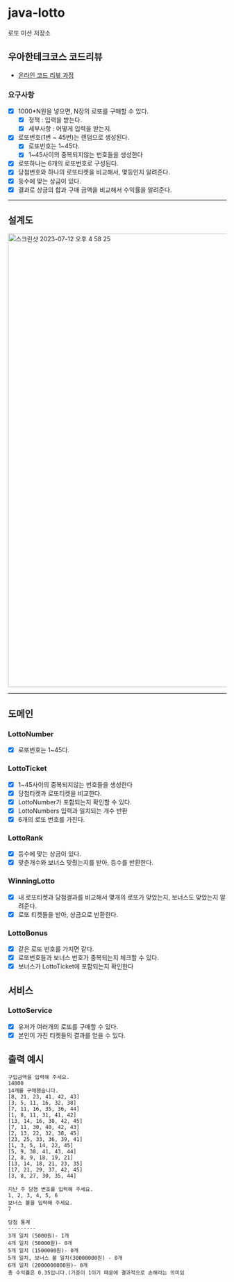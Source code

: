 # java-lotto

로또 미션 저장소

## 우아한테크코스 코드리뷰

- [온라인 코드 리뷰 과정](https://github.com/woowacourse/woowacourse-docs/blob/master/maincourse/README.md)

### 요구사항

- [x] 1000*N원을 넣으면, N장의 로또를 구매할 수 있다.
  - [x] 정책 : 입력을 받는다.
  - [x] 세부사항 : 어떻게 입력을 받는지.
- [x] 로또번호(1번 ~ 45번)는 랜덤으로 생성된다.
  - [x] 로또번호는 1~45다.
  - [x] 1~45사이의 중복되지않는 번호들을 생성한다
- [x] 로또하나는 6개의 로또번호로 구성된다.
- [x] 당첨번호와 하나의 로또티켓을 비교해서, 몇등인지 알려준다.
- [x] 등수에 맞는 상금이 있다.
- [x] 결과로 상금의 합과 구매 금액을 비교해서 수익률을 알려준다.

---

## 설계도

<img width="1044" alt="스크린샷 2023-07-12 오후 4 58 25" src="https://github.com/devxb/java-lotto/assets/62425964/2af924aa-2bab-42fd-90b8-fa41d13fcf4d">

---

## 도메인

### LottoNumber

- [x] 로또번호는 1~45다.

### LottoTicket

- [x] 1~45사이의 중복되지않는 번호들을 생성한다
- [x] 당첨티켓과 로또티켓을 비교한다.
- [x] LottoNumber가 포함되는지 확인할 수 있다.
- [x] LottoNumbers 입력과 일치되는 개수 반환
- [x] 6개의 로또 번호를 가진다.

### LottoRank

- [x] 등수에 맞는 상금이 있다.
- [x] 맞춘개수와 보너스 맞췄는지를 받아, 등수를 반환한다.

### WinningLotto

- [x] 내 로또티켓과 당첨결과를 비교해서 몇개의 로또가 맞았는지, 보너스도 맞았는지 알려준다.
- [x] 로또 티켓들을 받아, 상금으로 반환한다.

### LottoBonus

- [x] 같은 로또 번호를 가지면 같다.
- [x] 로또번호들과 보너스 번호가 중복되는지 체크할 수 있다.
- [x] 보너스가 LottoTicket에 포함되는지 확인한다

## 서비스

### LottoService

- [x] 유저가 여러개의 로또를 구매할 수 있다.
- [x] 본인이 가진 티켓들의 결과를 얻을 수 있다.

## 출력 예시

```
구입금액을 입력해 주세요.
14000
14개를 구매했습니다.
[8, 21, 23, 41, 42, 43]
[3, 5, 11, 16, 32, 38]
[7, 11, 16, 35, 36, 44]
[1, 8, 11, 31, 41, 42]
[13, 14, 16, 38, 42, 45]
[7, 11, 30, 40, 42, 43]
[2, 13, 22, 32, 38, 45]
[23, 25, 33, 36, 39, 41]
[1, 3, 5, 14, 22, 45]
[5, 9, 38, 41, 43, 44]
[2, 8, 9, 18, 19, 21]
[13, 14, 18, 21, 23, 35]
[17, 21, 29, 37, 42, 45]
[3, 8, 27, 30, 35, 44]

지난 주 당첨 번호를 입력해 주세요.   
1, 2, 3, 4, 5, 6   
보너스 볼을 입력해 주세요.   
7

당첨 통계
---------
3개 일치 (5000원)- 1개
4개 일치 (50000원)- 0개
5개 일치 (1500000원)- 0개
5개 일치, 보너스 볼 일치(30000000원) - 0개
6개 일치 (2000000000원)- 0개
총 수익률은 0.35입니다.(기준이 1이기 때문에 결과적으로 손해라는 의미임
```
